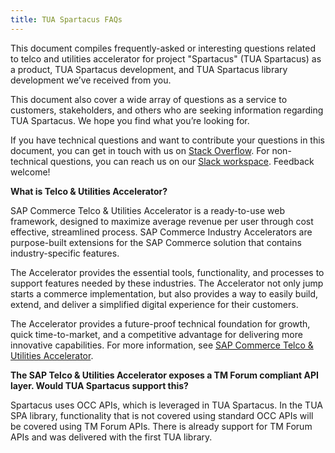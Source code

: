```yaml
---
title: TUA Spartacus FAQs
---
```


This document compiles frequently-asked or interesting questions related to telco and utilities accelerator for project "Spartacus" (TUA Spartacus) as a product, TUA Spartacus development, and TUA Spartacus library development we’ve received from you.

This document also cover a wide array of questions as a service to customers, stakeholders, and others who are seeking information regarding TUA Spartacus. We hope you find what you’re looking for.

If you have technical questions and want to contribute your questions in this document, you can get in touch with us on [Stack Overflow](https://stackoverflow.com/questions/tagged/spartacus-storefront). For non-technical questions, you can reach us on our [Slack workspace](https://join.slack.com/t/spartacus-storefront/shared_invite/enQtNDM1OTI3OTMwNjU5LTg1NGVjZmFkZjQzODc1MzFhMjc3OTZmMzIzYzg0YjMwODJiY2YxYjA5MTE5NjVmN2E5NjMxNjEzMGNlMDRjMjU). Feedback welcome!

**What is Telco & Utilities Accelerator?**

SAP Commerce Telco & Utilities Accelerator is a ready-to-use web framework, designed to maximize average revenue per user through cost effective, streamlined process. SAP Commerce Industry Accelerators are purpose-built extensions for the SAP Commerce solution that contains industry-specific features.

The Accelerator provides the essential tools, functionality, and processes to support features needed by these industries. The Accelerator not only jump starts a commerce implementation, but also provides a way to easily build, extend, and deliver a simplified digital experience for their customers.

The Accelerator provides a future-proof technical foundation for growth, quick time-to-market, and a competitive advantage for delivering more innovative capabilities. For more information, see [SAP Commerce Telco & Utilities Accelerator](https://help.sap.com/viewer/product/TELCO_ACCELERATOR/2007/en-US).

**The SAP Telco & Utilities Accelerator exposes a TM Forum compliant API layer. Would TUA Spartacus support this?**
 
Spartacus uses OCC APIs, which is leveraged in TUA Spartacus.  In the TUA SPA library, functionality that is not covered using standard OCC APIs will be covered using TM Forum APIs.  There is already support for TM Forum APIs and was delivered with the first TUA library.
